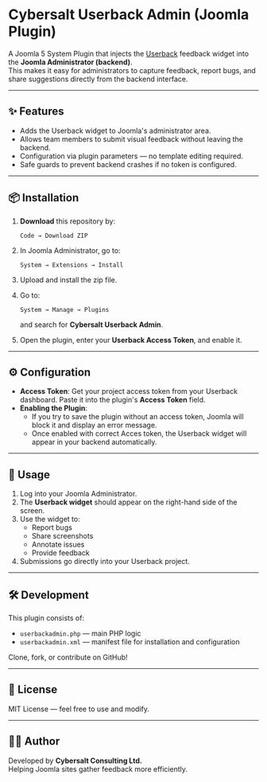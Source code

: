 # Cybersalt Userback Admin (Joomla Plugin)

A Joomla 5 System Plugin that injects the [Userback](https://userback.io) feedback widget into the **Joomla Administrator (backend)**.  
This makes it easy for administrators to capture feedback, report bugs, and share suggestions directly from the backend interface.

---

## ✨ Features

- Adds the Userback widget to Joomla's administrator area.
- Allows team members to submit visual feedback without leaving the backend.
- Configuration via plugin parameters — no template editing required.
- Safe guards to prevent backend crashes if no token is configured.

---

## 📦 Installation

1. **Download** this repository by:
   ```
   Code → Download ZIP
   ```

2. In Joomla Administrator, go to:
   ```
   System → Extensions → Install
   ```

3. Upload and install the zip file.
4. Go to:
   ```
   System → Manage → Plugins
   ```
   and search for **Cybersalt Userback Admin**.
5. Open the plugin, enter your **Userback Access Token**, and enable it.

---

## ⚙️ Configuration

- **Access Token**: Get your project access token from your Userback dashboard. Paste it into the plugin's **Access Token** field.
- **Enabling the Plugin**:
  - If you try to save the plugin without an access token, Joomla will block it and display an error message.
  - Once enabled with correct Acces token, the Userback widget will appear in your backend automatically.

---

## 🚀 Usage

1. Log into your Joomla Administrator.
2. The **Userback widget** should appear on the right-hand side of the screen.
3. Use the widget to:
   - Report bugs
   - Share screenshots
   - Annotate issues
   - Provide feedback
4. Submissions go directly into your Userback project.

---


## 🛠 Development

This plugin consists of:
- `userbackadmin.php` — main PHP logic
- `userbackadmin.xml` — manifest file for installation and configuration

Clone, fork, or contribute on GitHub!

---


## 📜 License

MIT License — feel free to use and modify.

---

## 👨‍💻 Author

Developed by **Cybersalt Consulting Ltd.**  
Helping Joomla sites gather feedback more efficiently.
